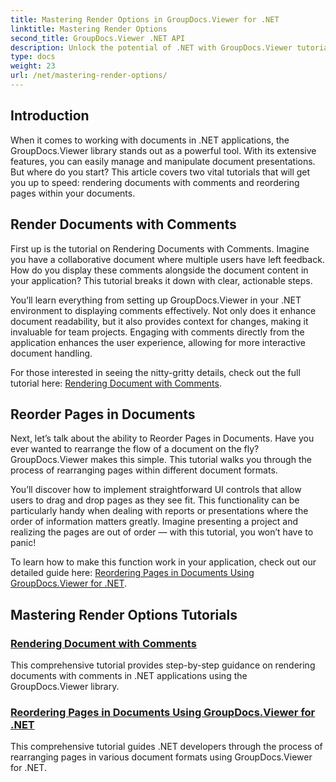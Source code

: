 ```yaml
---
title: Mastering Render Options in GroupDocs.Viewer for .NET
linktitle: Mastering Render Options
second_title: GroupDocs.Viewer .NET API
description: Unlock the potential of .NET with GroupDocs.Viewer tutorials. Learn to render documents, manage comments, and reorder pages effortlessly.
type: docs
weight: 23
url: /net/mastering-render-options/
---
```

## Introduction

When it comes to working with documents in .NET applications, the GroupDocs.Viewer library stands out as a powerful tool. With its extensive features, you can easily manage and manipulate document presentations. But where do you start? This article covers two vital tutorials that will get you up to speed: rendering documents with comments and reordering pages within your documents.

## Render Documents with Comments

First up is the tutorial on Rendering Documents with Comments. Imagine you have a collaborative document where multiple users have left feedback. How do you display these comments alongside the document content in your application? This tutorial breaks it down with clear, actionable steps.

You’ll learn everything from setting up GroupDocs.Viewer in your .NET environment to displaying comments effectively. Not only does it enhance document readability, but it also provides context for changes, making it invaluable for team projects. Engaging with comments directly from the application enhances the user experience, allowing for more interactive document handling.

For those interested in seeing the nitty-gritty details, check out the full tutorial here: [Rendering Document with Comments](./rendering-document-comments/).

## Reorder Pages in Documents

Next, let’s talk about the ability to Reorder Pages in Documents. Have you ever wanted to rearrange the flow of a document on the fly? GroupDocs.Viewer makes this simple. This tutorial walks you through the process of rearranging pages within different document formats.

You’ll discover how to implement straightforward UI controls that allow users to drag and drop pages as they see fit. This functionality can be particularly handy when dealing with reports or presentations where the order of information matters greatly. Imagine presenting a project and realizing the pages are out of order — with this tutorial, you won’t have to panic!

To learn how to make this function work in your application, check out our detailed guide here: [Reordering Pages in Documents Using GroupDocs.Viewer for .NET](./reordering-pages-in-document/).

## Mastering Render Options Tutorials
### [Rendering Document with Comments](./rendering-document-comments/)
This comprehensive tutorial provides step-by-step guidance on rendering documents with comments in .NET applications using the GroupDocs.Viewer library.
### [Reordering Pages in Documents Using GroupDocs.Viewer for .NET](./reordering-pages-in-document/)
This comprehensive tutorial guides .NET developers through the process of rearranging pages in various document formats using GroupDocs.Viewer for .NET.